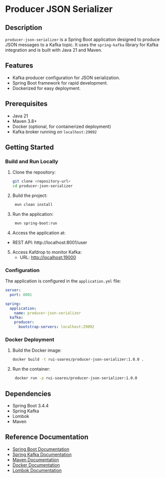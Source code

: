 # Producer JSON Serializer

## Description
`producer-json-serializer` is a Spring Boot application designed to produce JSON messages to a Kafka topic. It uses the `spring-kafka` library for Kafka integration and is built with Java 21 and Maven.

## Features
- Kafka producer configuration for JSON serialization.
- Spring Boot framework for rapid development.
- Dockerized for easy deployment.

## Prerequisites
- Java 21
- Maven 3.8+
- Docker (optional, for containerized deployment)
- Kafka broker running on `localhost:29092`

## Getting Started

### Build and Run Locally
1. Clone the repository:
   ```bash
   git clone <repository-url>
   cd producer-json-serializer

1. Build the project:
   ```bash
    mvn clean install
   ```

1. Run the application:
   ```bash
    mvn spring-boot:run
   ```

1. Access the application at:
- REST API: http://localhost:8001/user

5. Access Kafdrop to monitor Kafka:
   - URL: [http://localhost:19000](http://localhost:19000)

### Configuration

The application is configured in the `application.yml` file:
```yaml
server:
  port: 8001

spring:
  application:
    name: producer-json-serializer
  kafka:
    producer:
      bootstrap-servers: localhost:29092
```

### Docker Deployment

1. Build the Docker image:
   ```bash
   docker build -t rui-soares/producer-json-serializer:1.0.0 .
   ```

1. Run the container:
   ```bash
    docker run -p rui-soares/producer-json-serializer:1.0.0
   ```

## Dependencies
- Spring Boot 3.4.4
- Spring Kafka
- Lombok
- Maven

## Reference Documentation
- [Spring Boot Documentation](https://spring.io/projects/spring-boot)
- [Spring Kafka Documentation](https://spring.io/projects/spring-kafka)
- [Maven Documentation](https://maven.apache.org/guides/index.html)
- [Docker Documentation](https://docs.docker.com/)
- [Lombok Documentation](https://projectlombok.org/)